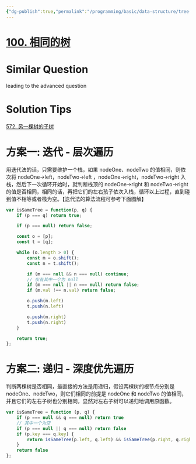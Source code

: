 ```yaml
---
{"dg-publish":true,"permalink":"/programming/basic/data-structure/tree-traverse/100/","tags":["leetcode/tree/traverse"]}
---
```



# [100. 相同的树](https://leetcode.cn/problems/same-tree/)

# Similar Question

leading to the advanced question

# Solution Tips
[572. 另一棵树的子树](572.%20另一棵树的子树.md)

# 方案一: 迭代 - 层次遍历

用迭代法的话，只需要维护一个栈，如果 nodeOne、nodeTwo 的值相同，则依次将 nodeOne->left，nodeTwo->left ，nodeOne->right，nodeTwo->right 入栈，然后下一次循环开始时，就判断栈顶的 nodeOne->right 和 nodeTwo->right 的值是否相同，相同的话，再把它们的左右孩子依次入栈，循环以上过程，直到碰到值不相等或者栈为空。【迭代法的算法流程可参考下面图解】

```js
var isSameTree = function(p, q) {
    if (p === q) return true;

    if (p === null) return false;

    const o = [p];
    const t = [q];

    while (o.length > 0) {
        const m = o.shift();
        const n = t.shift();

        if (m === null && n === null) continue;
        // 仅有其中一个为 null
        if (m === null || n === null) return false;
        if (m.val !== n.val) return false;

        o.push(m.left)
        t.push(n.left)

        o.push(m.right)
        t.push(n.right)
    }

    return true;
};
```

# 方案二: 递归 - 深度优先遍历

判断两棵树是否相同，最直接的方法是用递归，假设两棵树的根节点分别是 nodeOne、nodeTwo，则它们相同的前提是 nodeOne 和 nodeTwo 的值相同，并且它们的左右子树也分别相同，显然对左右子树可以递归地调用原函数。

```js
var isSameTree = function (p, q) {
    if (p === null && q === null) return true
    // 其中一个为空
    if (p === null || q === null) return false
    if (p.key === q.key) {
        return isSameTree(p.left, q.left) && isSameTree(p.right, q.right)
    }
    return false
};
```
